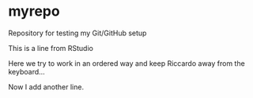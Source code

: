 # myrepo

Repository for testing my Git/GitHub setup

This is a line from RStudio

Here we try to work in an ordered way and keep Riccardo away from the keyboard...

Now I add another line.